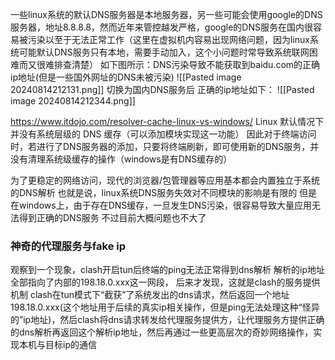 一些linux系统的默认DNS服务器是本地服务器，另一些可能会使用google的DNS服务器，地址8.8.8.8，然而近年来管控越发严格，google的DNS服务在国内很容易被污染以至于无法正常工作（这里在虚拟机内容易出现网络问题，因为linux系统可能默认DNS服务只有本地，需要手动加入，这个小问题时常导致系统联网困难而又很难排查清楚）
如下图所示：DNS污染导致不能获取到baidu.com的正确ip地址(但是一些国外网址的DNS未被污染)
![[Pasted image 20240814212131.png]]
切换为国内DNS服务后
正确的ip地址如下：
![[Pasted image 20240814212344.png]]


https://www.itdojo.com/resolver-cache-linux-vs-windows/
Linux 默认情况下并没有系统层级的 DNS 缓存（可以添加模块实现这一功能）
因此对于终端访问时，若进行了DNS服务器的添加，只要将终端刷新，即可使用新的DNS服务，并没有清理系统级缓存的操作（windows是有DNS缓存的）



为了更稳定的网络访问，现代的浏览器/包管理器等应用基本都会内置独立于系统的DNS解析
也就是说，linux系统DNS服务失效对不同模块的影响是有限的
但是在windows上，由于存在DNS缓存，一旦发生DNS污染，很容易导致大量应用无法得到正确的DNS服务
不过目前大概问题也不大了


### 神奇的代理服务与fake ip
观察到一个现象，clash开启tun后终端的ping无法正常得到dns解析
解析的ip地址全部指向了内部的198.18.0.xxx这一网段，
后来才发现，这就是clash的服务提供机制
clash在tun模式下“截获”了系统发出的dns请求，然后返回一个地址198.18.0.xxx(这个地址用于后续的真实ip相关操作，但是ping无法处理这种“怪异的”ip地址)，然后clash将dns请求转发给代理服务提供方，让代理服务方提供正确的dns解析再返回这个解析ip地址，然后再通过一些更高层次的奇妙网络操作，实现本机与目标ip的通信